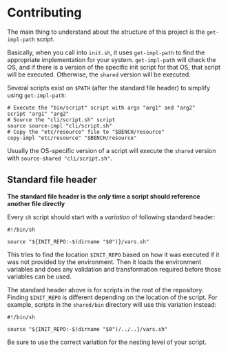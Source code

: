 # Contributing

The main thing to understand about the structure of this project is the `get-impl-path` script.

Basically, when you call into `init.sh`, it uses `get-impl-path` to find the appropriate implementation for your system. `get-impl-path` will check the OS, and if there is a version of the specific init script for that OS, that script will be executed. Otherwise, the `shared` version will be executed.

Several scripts exist on `$PATH` (after the standard file header) to simplify using `get-impl-path`:

    # Execute the "bin/script" script with args "arg1" and "arg2"
    script "arg1" "arg2"
    # Source the "cli/script.sh" script
    source source-impl "cli/script.sh"
    # Copy the "etc/resource" file to "$BENCH/resource"
    copy-impl "etc/resource" "$BENCH/resource"

Usually the OS-specific version of a script will execute the `shared` version with `source-shared "cli/script.sh"`.

## Standard file header

**The standard file header is the *only* time a script should reference another file directly**

Every `sh` script should start with a *variation* of following standard header:

    #!/bin/sh

    source "${INIT_REPO:-$(dirname "$0")}/vars.sh"

This tries to find the location `$INIT_REPO` based on how it was executed if it was not provided by the environment. Then it loads the environment variables and does any validation and transformation required before those variables can be used.

The standard header above is for scripts in the root of the repository. Finding `$INIT_REPO` is different depending on the location of the script. For example, scripts in the `shared/bin` directory will use this variation instead:

    #!/bin/sh

    source "${INIT_REPO:-$(dirname "$0")/../..}/vars.sh"

Be sure to use the correct variation for the nesting level of your script.

